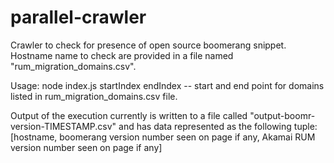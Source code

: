# parallel-crawler
Crawler to check for presence of open source boomerang snippet. Hostname name to check are provided in a file named "rum_migration_domains.csv".

Usage: node index.js startIndex endIndex  -- start and end point for domains listed in rum_migration_domains.csv file.

Output of the execution currently is written to a file called "output-boomr-version-TIMESTAMP.csv" and has data represented as 
the following tuple: [hostname, boomerang version number seen on page if any, Akamai RUM version number seen on page if any]
